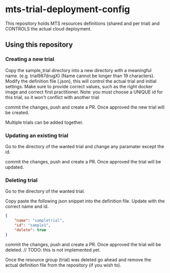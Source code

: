 # mts-trial-deployment-config

This repository holds MTS resources definitions (shared and per trial) and CONTROLS the actual cloud deployment.

## Using this repository

### Creating a new trial
Copy the sample_trial directory into a new directory with a meaningful name. (e.g. trial987drugX) (Name cannot be longer than 19 characters).
Modify the definition file (.json), this will control the actual trial and initial settings. Make sure to provide correct values, such as the right docker image and correct first practitioner.
Note: you must choose a UNIQUE id for this trial, so it won't conflict with another trial

commit the changes, push and create a PR. Once approved the new trial will be created.

Multiple trials can be added together.

### Updating an existing trial

Go to the directory of the wanted trial and change any paramater except the id.

commit the changes, push and create a PR. Once approved the trial will be updated.

### Deleting trial

Go to the directory of the wanted trial.

Copy paste the following json snippet into the definition file.
Update with the correct name and id.

```json
{
    "name": "sampletrial",
    "id": "sample1",
    "delete": true
}
```

commit the changes, push and create a PR. Once approved the trial will be deleted.
// TODO: this is not implemented yet.

Once the resource group (trial) was deleted go ahead and remove the actual definition file from the repository (if you wish to).
